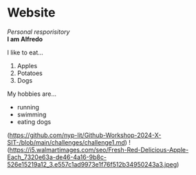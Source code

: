 # Website
 _Personal resporisitory_  
 **I am Alfredo**
 
 I like to eat...
 1. Apples
 2. Potatoes
 3. Dogs
 
My hobbies are...
- running
- swimming
- eating dogs

(https://github.com/nyp-lit/Github-Workshop-2024-X-SIT-/blob/main/challenges/challenge1.md)
!(https://i5.walmartimages.com/seo/Fresh-Red-Delicious-Apple-Each_7320e63a-de46-4a16-9b8c-526e15219a12_3.e557c1ad9973e1f76f512b34950243a3.jpeg)
